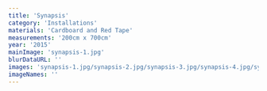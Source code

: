 ```yaml
---
title: 'Synapsis'
category: 'Installations'
materials: 'Cardboard and Red Tape'
measurements: '200cm x 700cm'
year: '2015'
mainImage: 'synapsis-1.jpg'
blurDataURL: ''
images: 'synapsis-1.jpg/synapsis-2.jpg/synapsis-3.jpg/synapsis-4.jpg/synapsis-5.jpg/synapsis-6.jpg'
imageNames: ''
---
```


